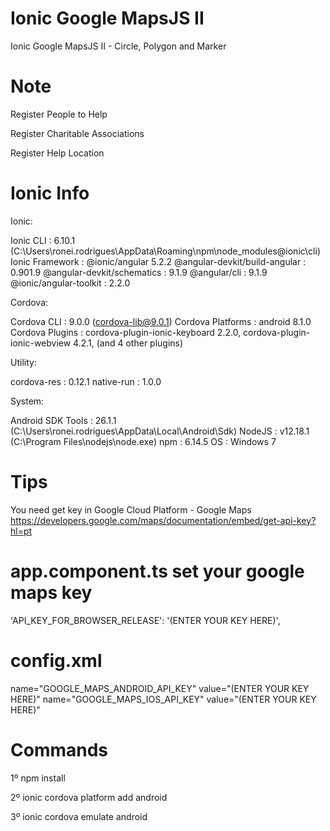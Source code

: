 # Ionic Google MapsJS II
Ionic Google MapsJS II - Circle, Polygon and Marker

# Note
Register People to Help

Register Charitable Associations

Register Help Location

# Ionic Info
Ionic:

Ionic CLI : 6.10.1 (C:\Users\ronei.rodrigues\AppData\Roaming\npm\node_modules@ionic\cli) Ionic Framework : @ionic/angular 5.2.2 @angular-devkit/build-angular : 0.901.9 @angular-devkit/schematics : 9.1.9 @angular/cli : 9.1.9 @ionic/angular-toolkit : 2.2.0

Cordova:

Cordova CLI : 9.0.0 (cordova-lib@9.0.1) Cordova Platforms : android 8.1.0 Cordova Plugins : cordova-plugin-ionic-keyboard 2.2.0, cordova-plugin-ionic-webview 4.2.1, (and 4 other plugins)

Utility:

cordova-res : 0.12.1 native-run : 1.0.0

System:

Android SDK Tools : 26.1.1 (C:\Users\ronei.rodrigues\AppData\Local\Android\Sdk) NodeJS : v12.18.1 (C:\Program Files\nodejs\node.exe) npm : 6.14.5 OS : Windows 7

# Tips
You need get key in Google Cloud Platform - Google Maps https://developers.google.com/maps/documentation/embed/get-api-key?hl=pt

# app.component.ts set your google maps key
 'API_KEY_FOR_BROWSER_RELEASE': '(ENTER YOUR KEY HERE)',
# config.xml
name="GOOGLE_MAPS_ANDROID_API_KEY" value="(ENTER YOUR KEY HERE)" 
name="GOOGLE_MAPS_IOS_API_KEY" value="(ENTER YOUR KEY HERE)"

# Commands
1º npm install 

2º ionic cordova platform add android

3º ionic cordova emulate android
